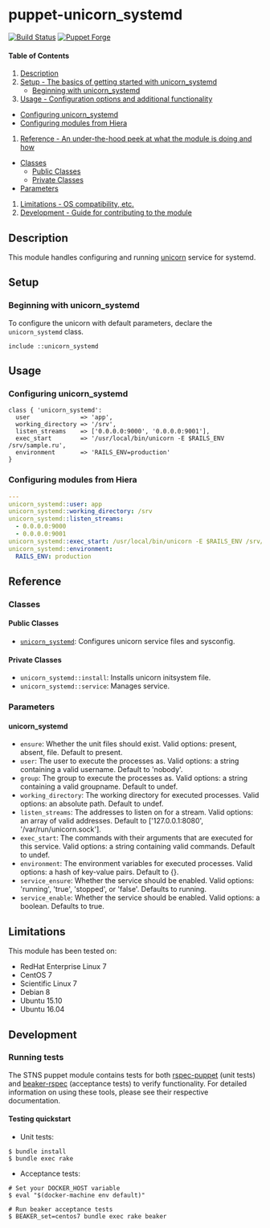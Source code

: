 # puppet-unicorn\_systemd

[![Build Status](https://img.shields.io/travis/hfm/puppet-unicorn_systemd/master.svg?style=flat-square)](https://travis-ci.org/hfm/puppet-unicorn_systemd)
[![Puppet Forge](https://img.shields.io/puppetforge/v/hfm/unicorn_systemd.svg?style=flat-square)](https://forge.puppetlabs.com/hfm/unicorn_systemd)

#### Table of Contents

1. [Description](#description)
1. [Setup - The basics of getting started with unicorn_systemd](#setup)
    * [Beginning with unicorn_systemd](#beginning-with-unicorn_systemd)
1. [Usage - Configuration options and additional functionality](#usage)
  - [Configuring unicorn_systemd](#configuring-unicorn_systemd)
  - [Configuring modules from Hiera](#configuring-modules-from-hiera)
1. [Reference - An under-the-hood peek at what the module is doing and how](#reference)
  - [Classes](#classes)
    - [Public Classes](#public-classes)
    - [Private Classes](#private-classes)
  - [Parameters](#parameters)
1. [Limitations - OS compatibility, etc.](#limitations)
1. [Development - Guide for contributing to the module](#development)

## Description

This module handles configuring and running [unicorn](http://unicorn.bogomips.org/) service for systemd.

## Setup

### Beginning with unicorn_systemd

To configure the unicorn with default parameters, declare the `unicorn_systemd` class.

```puppet
include ::unicorn_systemd
```

## Usage

### Configuring unicorn_systemd

```puppet
class { 'unicorn_systemd':
  user              => 'app',
  working_directory => '/srv',
  listen_streams    => ['0.0.0.0:9000', '0.0.0.0:9001'],
  exec_start        => '/usr/local/bin/unicorn -E $RAILS_ENV /srv/sample.ru',
  environment       => 'RAILS_ENV=production'
}
```

### Configuring modules from Hiera

```yaml
---
unicorn_systemd::user: app
unicorn_systemd::working_directory: /srv
unicorn_systemd::listen_streams:
  - 0.0.0.0:9000
  - 0.0.0.0:9001
unicorn_systemd::exec_start: /usr/local/bin/unicorn -E $RAILS_ENV /srv/sample.ru
unicorn_systemd::environment:
  RAILS_ENV: production
```

## Reference

### Classes

#### Public Classes

- [`unicorn_systemd`](#unicorn_systemd): Configures unicorn service files and sysconfig.

#### Private Classes

- `unicorn_systemd::install`: Installs unicorn initsystem file.
- `unicorn_systemd::service`: Manages service.

### Parameters

#### unicorn_systemd

- `ensure`: Whether the unit files should exist. Valid options: present, absent, file. Default to present.
- `user`: The user to execute the processes as. Valid options: a string containing a valid username.  Default to 'nobody'.
- `group`: The group to execute the processes as. Valid options: a string containing a valid groupname.  Default to undef.
- `working_directory`: The working directory for executed processes. Valid options: an absolute path.  Default to undef.
- `listen_streams`: The addresses to listen on for a stream. Valid options: an array of valid addresses.  Default to ['127.0.0.1:8080', '/var/run/unicorn.sock'].
- `exec_start`: The commands with their arguments that are executed for this service. Valid options: a string containing valid commands.  Default to undef.
- `environment`: The environment variables for executed processes. Valid options: a hash of key-value pairs.  Default to {}.
- `service_ensure`: Whether the service should be enabled. Valid options: 'running', 'true', 'stopped', or 'false'.  Defaults to running.
- `service_enable`: Whether the service should be enabled. Valid options: a boolean.  Defaults to true.

## Limitations

This module has been tested on:

- RedHat Enterprise Linux 7
- CentOS 7
- Scientific Linux 7
- Debian 8
- Ubuntu 15.10
- Ubuntu 16.04

## Development

### Running tests

The STNS puppet module contains tests for both [rspec-puppet](http://rspec-puppet.com/) (unit tests) and [beaker-rspec](https://github.com/puppetlabs/beaker-rspec) (acceptance tests) to verify functionality. For detailed information on using these tools, please see their respective documentation.

#### Testing quickstart

- Unit tests:

```console
$ bundle install
$ bundle exec rake
```

- Acceptance tests:

```console
# Set your DOCKER_HOST variable
$ eval "$(docker-machine env default)"

# Run beaker acceptance tests
$ BEAKER_set=centos7 bundle exec rake beaker
```
